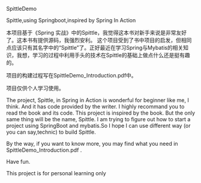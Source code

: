 SpittleDemo

Spittle,using Springboot,inspired by Spring In Action

本项目基于《Spring 实战》中的Spittle，我觉得这本书对新手来说是非常友好了。这本书有提供源码，我强烈安利。
这个项目受到了书中项目的启发，但相同点应该只有其名字中的“Spittle”了。正好最近在学习Spring与Mybatis的相关知识，我想，学习的过程中利用手头的技术在Spittle的基础上做点什么还是挺有趣的。

项目的构建过程写在SpittleDemo_Introduction.pdf中。

项目仅供个人学习使用。

The project, Spittle, in Spring in Action is wonderful for beginner like me, I think. And it has code provided by the writer. I highly recommand you to read the book and its code.
This project is inspired by the book. But the only same thing will be the name, Spittle. I am trying to figure out how to start a project using SpringBoot and mybatis.So I hope I can use different way (or you can say,technic) to build Spittle.

By the way, if you want to know more, you may find what you need in SpittleDemo_Introduction.pdf .

Have fun.

This project is for personal learning only
